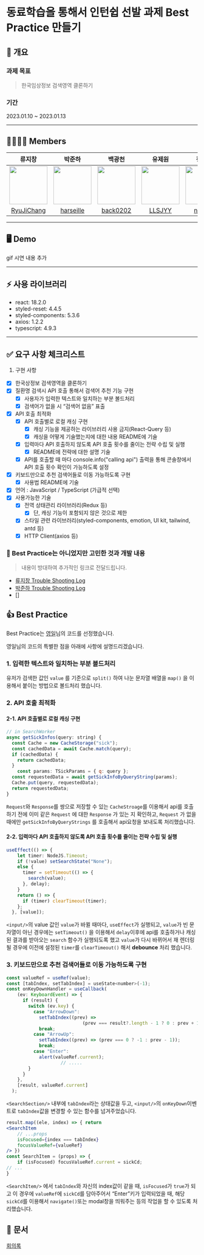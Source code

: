 # 동료학습을 통해서 인턴쉽 선발 과제 Best Practice 만들기

## 📕 개요



### 과제 목표

> 한국임상정보 검색영역 클론하기

### 기간

2023.01.10 ~ 2023.01.13

---

## 👨‍👩‍👧‍👦 Members

|                                              류지창                                              |                                             박준하                                              |                                             백광천                                              |                                             유제원                                              |                                             정세연                                              |                                             조영일                                              |
| :----------------------------------------------------------------------------------------------: | :---------------------------------------------------------------------------------------------: | :---------------------------------------------------------------------------------------------: | :---------------------------------------------------------------------------------------------: | :---------------------------------------------------------------------------------------------: | :---------------------------------------------------------------------------------------------: |
| <img src="https://avatars.githubusercontent.com/u/104156381?s=70&v=4" width="100" height="100"/> | <img src="https://avatars.githubusercontent.com/u/85827017?s=70&v=4" width="100" height="100"/> | <img src="https://avatars.githubusercontent.com/u/82658528?s=70&v=4" width="100" height="100"/> | <img src="https://avatars.githubusercontent.com/u/96014828?s=70&v=4" width="100" height="100"/> | <img src="https://avatars.githubusercontent.com/u/79056677?s=70&v=4" width="100" height="100"/> | <img src="https://avatars.githubusercontent.com/u/86599495?s=70&v=4" width="100" height="100"/> |
|                           [RyuJiChang](https://github.com/RyuJiChang)                            |                            [harseille](https://github.com/harseille)                            |                             [back0202](https://github.com/back0202)                             |                               [LLSJYY](https://github.com/LLSJYY)                               |                               [n0eyes](https://github.com/n0eyes)                               |                            [young1the](https://github.com/young1the)                            |

---

## 🖥 Demo
gif 시연 내용 추가

---

## ⚡️ 사용 라이브러리

- react: 18.2.0
- styled-reset: 4.4.5
- styled-components: 5.3.6
- axios: 1.2.2
- typescript: 4.9.3
---

## ✅ 요구 사항 체크리스트

1. 구현 사항

- [x] 한국상정보 검색영역을 클론하기
- [x] 질환명 검색시 API 호출 통해서 검색어 추천 기능 구현
  - [x] 사용자가 입력한 텍스트와 일치하는 부분 볼드처리
  - [x] 검색어가 없을 시 “검색어 없음” 표출
- [x] API 호출 최적화
  - [x] API 호출별로 로컬 캐싱 구현
    - [x] 캐싱 기능을 제공하는 라이브러리 사용 금지(React-Query 등)
    - [x] 캐싱을 어떻게 기술했는지에 대한 내용 README에 기술
  - [x] 입력마다 API 호출하지 않도록 API 호출 횟수를 줄이는 전략 수립 및 실행
    - [x] README에 전략에 대한 설명 기술
  - [x] API를 호출할 때 마다 console.info("calling api") 출력을 통해 콘솔창에서 API 호출 횟수 확인이 가능하도록 설정
- [x] 키보드만으로 추천 검색어들로 이동 가능하도록 구현
  - [x] 사용법 README에 기술
- [x] 언어 : JavaScript / TypeScript (가급적 선택)
- [x] 사용가능한 기술
  - [x] 전역 상태관리 라이브러리(Redux 등)
    - [x] 단, 캐싱 기능이 포함되지 않은 것으로 제한
  - [x] 스타일 관련 라이브러리(styled-components, emotion, UI kit, tailwind, antd 등)
  - [x] HTTP Client(axios 등)

### 🥲 Best Practice는 아니었지만 고민한 것과 개발 내용

> 내용이 방대하여 추가적인 링크로 전달드립니다.

- [류지창 Trouble Shooting Log](https://www.notion.so/b53badc75edb4edc81c5990cb135efd0)
- [박준하 Trouble Shooting Log](https://www.notion.so/5dbd0179028240898238e0c8560a4f28)
- []

## 👍 Best Practice

Best Practice는 [영일](https://github.com/young1the)님의 코드를 선정했습니다.

영일님의 코드의 특별한 점을 아래에 사항에 설명드리겠습니다.

### 1. 입력한 텍스트와 일치하는 부분 볼드처리

유저가 검색한 값인 `value` 를 기준으로 `split()` 하여 나눈 문자열 배열을 `map()` 을 이용해서 붙이는 방법으로 볼드처리 했습니다.

### 2. API 호출 최적화

#### 2-1. API 호출별로 로컬 캐싱 구현

```jsx
// in SearchWorker
async getSickInfos(query: string) {
  const Cache = new CacheStorage("sick");
  const cachedData = await Cache.match(query);
  if (cachedData) {
    return cachedData;
  }
	const params: TSickParams = { q: query };
  const requestedData = await getSickInfoByQueryString(params);
  Cache.put(query, requestedData);
  return requestedData;
}
```

`Request`와 `Response`를 쌍으로 저장할 수 있는 `CacheStroage`를 이용해서 api를 호출하기 전에 이미 같은 `Request` 에 대한 `Response` 가 있는 지 확인하고, `Request` 가 없을 때에만 `getSickInfoByQueryStrings` 를 호출해서 api요청을 보내도록 처리했습니다.

#### 2-2. 입력마다 API 호출하지 않도록 API 호출 횟수를 줄이는 전략 수립 및 실행

```jsx
useEffect(() => {
    let timer: NodeJS.Timeout;
    if (!value) setSearchState("None");
    else {
      timer = setTimeout(() => {
        search(value);
      }, delay);
    }
    return () => {
      if (timer) clearTimeout(timer);
    };
  }, [value]);
```

`<input/>`의 value 값인 `value`가 바뀔 때마다, `useEffect`가 실행되고, `value`가 빈 문자열이 아닌 경우에는 `setTimeout()` 을 이용해서 `delay`이후에 api를 호출하거나 캐싱된 결과를 받아오는 `search` 함수가 실행되도록 했고 `value`가 다시 바뀌어서 재 렌더링 될 경우에 이전에 설정된 `timer`를 `clearTimeout()` 해서 **debounce** 처리 했습니다.

### 3. 키보드만으로 추천 검색어들로 이동 가능하도록 구현

```jsx
const valueRef = useRef(value);
const [tabIndex, setTabIndex] = useState<number>(-1);
const onKeyDownHandler = useCallback(
    (ev: KeyboardEvent) => {
      if (result) {
        switch (ev.key) {
          case "ArrowDown":
            setTabIndex((prev) => 
							(prev === result?.length - 1 ? 0 : prev + 1));
            break;
          case "ArrowUp":
            setTabIndex((prev) => (prev === 0 ? -1 : prev - 1));
            break;
          case "Enter":
            alert(valueRef.current);
					// .....
        }
      }
    },
    [result, valueRef.current]
  );
```

`<SearchSection/>` 내부에 `tabIndex`라는 상태값을 두고, `<input/>`의 `onKeyDown`이벤트로 `tabIndex`값을 변경할 수 있는 함수를 넘겨주었습니다. 

```jsx
result.map((ele, index) => { return
<SearchItem
	// ...props
	isFocused={index === tabIndex}
	focusValueRef={valueRef}
/> })
const SearchItem = (props) => {
	if (isFocused) focusValueRef.current = sickCd;
// ...
}
```

`<SearchItem/>` 에서 `tabIndex`와 자신의 index값이 같을 때, `isFocused`가 `true`가 되고 이 경우에 `valueRef`에 `sickCd`를 담아주어서 “Enter”키가 입력되었을 때, 해당 `sickCd`를 이용해서 `navigate()`또는 modal창을 띄워주는 등의 작업을 할 수 있도록 처리했습니다.

## 📝 문서
[회의록](https://absorbed-leek-405.notion.site/2-best-practice-9d77b76380b14b8d9357e07dd8e80e17)
